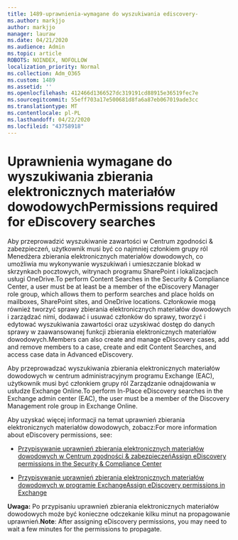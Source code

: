 ```yaml
---
title: 1489-uprawnienia-wymagane do wyszukiwania ediscovery-
ms.author: markjjo
author: markjjo
manager: lauraw
ms.date: 04/21/2020
ms.audience: Admin
ms.topic: article
ROBOTS: NOINDEX, NOFOLLOW
localization_priority: Normal
ms.collection: Adm_O365
ms.custom: 1489
ms.assetid: ''
ms.openlocfilehash: 412466d1366527dc319191cd88915e36519fec7e
ms.sourcegitcommit: 55eff703a17e500681d8fa6a87eb067019ade3cc
ms.translationtype: MT
ms.contentlocale: pl-PL
ms.lasthandoff: 04/22/2020
ms.locfileid: "43758918"
---
```

# <a name="permissions-required-for-ediscovery-searches"></a><span data-ttu-id="d0bb7-102">Uprawnienia wymagane do wyszukiwania zbierania elektronicznych materiałów dowodowych</span><span class="sxs-lookup"><span data-stu-id="d0bb7-102">Permissions required for eDiscovery searches</span></span>

<span data-ttu-id="d0bb7-103">Aby przeprowadzić wyszukiwanie zawartości w Centrum zgodności & zabezpieczeń, użytkownik musi być co najmniej członkiem grupy ról Menedżera zbierania elektronicznych materiałów dowodowych, co umożliwia mu wykonywanie wyszukiwań i umieszczanie blokad w skrzynkach pocztowych, witrynach programu SharePoint i lokalizacjach usługi OneDrive.</span><span class="sxs-lookup"><span data-stu-id="d0bb7-103">To perform Content Searches in the Security & Compliance Center, a user must be at least be a member of the eDiscovery Manager role group, which allows them to perform searches and place holds on mailboxes, SharePoint sites, and OneDrive locations.</span></span> <span data-ttu-id="d0bb7-104">Członkowie mogą również tworzyć sprawy zbierania elektronicznych materiałów dowodowych i zarządzać nimi, dodawać i usuwać członków do sprawy, tworzyć i edytować wyszukiwania zawartości oraz uzyskiwać dostęp do danych sprawy w zaawansowanej funkcji zbierania elektronicznych materiałów dowodowych.</span><span class="sxs-lookup"><span data-stu-id="d0bb7-104">Members can also create and manage eDiscovery cases, add and remove members to a case, create and edit Content Searches, and access case data in Advanced eDiscovery.</span></span>

<span data-ttu-id="d0bb7-105">Aby przeprowadzać wyszukiwania zbierania elektronicznych materiałów dowodowych w centrum administracyjnym programu Exchange (EAC), użytkownik musi być członkiem grupy ról Zarządzanie odnajdowania w usłudze Exchange Online.</span><span class="sxs-lookup"><span data-stu-id="d0bb7-105">To perform In-Place eDiscovery searches in the Exchange admin center (EAC), the user must be a member of the Discovery Management role group in Exchange Online.</span></span>

<span data-ttu-id="d0bb7-106">Aby uzyskać więcej informacji na temat uprawnień zbierania elektronicznych materiałów dowodowych, zobacz:</span><span class="sxs-lookup"><span data-stu-id="d0bb7-106">For more information about eDiscovery permissions, see:</span></span> 

- [<span data-ttu-id="d0bb7-107">Przypisywanie uprawnień zbierania elektronicznych materiałów dowodowych w Centrum zgodności & zabezpieczeń</span><span class="sxs-lookup"><span data-stu-id="d0bb7-107">Assign eDiscovery permissions in the Security & Compliance Center</span></span>](https://docs.microsoft.com/office365/securitycompliance/assign-ediscovery-permissions)

- [<span data-ttu-id="d0bb7-108">Przypisywanie uprawnień zbierania elektronicznych materiałów dowodowych w programie Exchange</span><span class="sxs-lookup"><span data-stu-id="d0bb7-108">Assign eDiscovery permissions in Exchange</span></span>](https://docs.microsoft.com/exchange/security-and-compliance/in-place-ediscovery/assign-ediscovery-permissions)

<span data-ttu-id="d0bb7-109">**Uwaga:** Po przypisaniu uprawnień zbierania elektronicznych materiałów dowodowych może być konieczne odczekanie kilku minut na propagowanie uprawnień.</span><span class="sxs-lookup"><span data-stu-id="d0bb7-109">**Note**: After assigning eDiscovery permissions, you may need to wait a few minutes for the permissions to propagate.</span></span>
